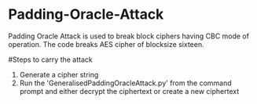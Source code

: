 # Padding-Oracle-Attack
Padding Oracle Attack is used to break block ciphers having CBC mode of operation.
The code breaks AES cipher of blocksize sixteen. 

#Steps to carry the attack
1. Generate a cipher string
2. Run the 'GeneralisedPaddingOracleAttack.py' from the command prompt and either decrypt the ciphertext or create a new ciphertext
